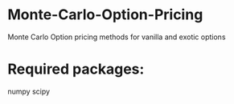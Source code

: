 # Monte-Carlo-Option-Pricing

Monte Carlo Option pricing methods for vanilla and exotic options

# Required packages:
numpy
scipy




